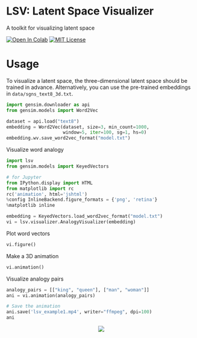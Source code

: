 LSV: Latent Space Visualizer
====
A toolkit for visualizing latent space

[![Open In Colab](https://colab.research.google.com/assets/colab-badge.svg)](https://colab.research.google.com/drive/1xPM_jG0PpLHjdv2YT08bzX8X80OXRHGS?usp=sharing) [![MIT License](http://img.shields.io/badge/license-MIT-blue.svg?style=flat)](LICENSE.txt)

# Usage
To visualize a latent space, the three-dimensional latent space should be trained in advance.
Alternatively, you can use the pre-trained embeddings in ```data/sgns_text8_3d.txt```.
```python
import gensim.downloader as api
from gensim.models import Word2Vec

dataset = api.load("text8")  
embedding = Word2Vec(dataset, size=3, min_count=1000, 
                     window=5, iter=100, sg=1, hs=0)
embedding.wv.save_word2vec_format("model.txt")   
```
Visualize word analogy
```python
import lsv
from gensim.models import KeyedVectors

# for Jupyter
from IPython.display import HTML
from matplotlib import rc 
rc('animation', html='jshtml') 
%config InlineBackend.figure_formats = {'png', 'retina'}
%matplotlib inline

embedding = KeyedVectors.load_word2vec_format("model.txt")
vi = lsv.visualizer.AnalogyVisualizer(embedding)
```
Plot word vectors
```python
vi.figure()
```
Make a 3D animation
```python
vi.animation()
```
Visualize analogy pairs
```python
analogy_pairs = [["king", "queen"], ["man", "woman"]]
ani = vi.animation(analogy_pairs)

# Save the animation
ani.save('lsv_example1.mp4', writer="ffmpeg", dpi=100)
ani
```
<div align="center">
<img src=https://github.com/yoichi1484/lsv/blob/main/docs/images/lsv_example1.gif "visualize_example">
</div>
